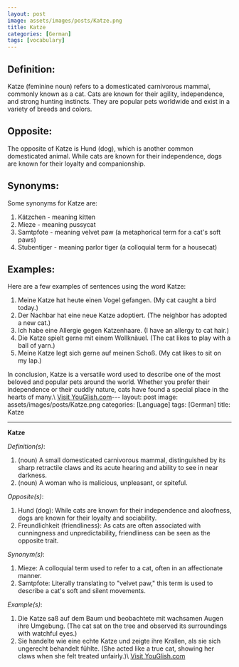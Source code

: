 ```yaml
---
layout: post
image: assets/images/posts/Katze.png
title: Katze
categories: [German]
tags: [vocabulary]
---
```


## Definition:

Katze (feminine noun) refers to a domesticated carnivorous mammal, commonly known as a cat. Cats are known for their agility, independence, and strong hunting instincts. They are popular pets worldwide and exist in a variety of breeds and colors. 

## Opposite:

The opposite of Katze is Hund (dog), which is another common domesticated animal. While cats are known for their independence, dogs are known for their loyalty and companionship.

## Synonyms:

Some synonyms for Katze are:

1. Kätzchen - meaning kitten
2. Mieze - meaning pussycat
3. Samtpfote - meaning velvet paw (a metaphorical term for a cat's soft paws)
4. Stubentiger - meaning parlor tiger (a colloquial term for a housecat)

## Examples:

Here are a few examples of sentences using the word Katze:

1. Meine Katze hat heute einen Vogel gefangen. (My cat caught a bird today.)
2. Der Nachbar hat eine neue Katze adoptiert. (The neighbor has adopted a new cat.)
3. Ich habe eine Allergie gegen Katzenhaare. (I have an allergy to cat hair.)
4. Die Katze spielt gerne mit einem Wollknäuel. (The cat likes to play with a ball of yarn.)
5. Meine Katze legt sich gerne auf meinen Schoß. (My cat likes to sit on my lap.)

In conclusion, Katze is a versatile word used to describe one of the most beloved and popular pets around the world. Whether you prefer their independence or their cuddly nature, cats have found a special place in the hearts of many.\ <a id="yg-widget-0" class="youglish-widget" data-query="Katze" data-lang="german" data-components="8412" data-auto-start="0" data-bkg-color="theme_light" data-title="How%20to%20pronounce%20Katze%20in%20German"  rel="nofollow" href="https://youglish.com">Visit YouGlish.com</a><script async src="https://youglish.com/public/emb/widget.js" charset="utf-8"></script>---
layout: post
image: assets/images/posts/Katze.png
categories: [Language]
tags: [German]
title: Katze

---

**Katze**

*Definition(s)*:
1. (noun) A small domesticated carnivorous mammal, distinguished by its sharp retractile claws and its acute hearing and ability to see in near darkness.
2. (noun) A woman who is malicious, unpleasant, or spiteful. 

*Opposite(s)*:
1. Hund (dog): While cats are known for their independence and aloofness, dogs are known for their loyalty and sociability. 
2. Freundlichkeit (friendliness): As cats are often associated with cunningness and unpredictability, friendliness can be seen as the opposite trait.

*Synonym(s)*:
1. Mieze: A colloquial term used to refer to a cat, often in an affectionate manner.
2. Samtpfote: Literally translating to "velvet paw," this term is used to describe a cat's soft and silent movements.

*Example(s)*:
1. Die Katze saß auf dem Baum und beobachtete mit wachsamen Augen ihre Umgebung. (The cat sat on the tree and observed its surroundings with watchful eyes.)
2. Sie handelte wie eine echte Katze und zeigte ihre Krallen, als sie sich ungerecht behandelt fühlte. (She acted like a true cat, showing her claws when she felt treated unfairly.)\ <a id="yg-widget-0" class="youglish-widget" data-query="Katze" data-lang="german" data-components="8412" data-auto-start="0" data-bkg-color="theme_light" data-title="How%20to%20pronounce%20Katze%20in%20German"  rel="nofollow" href="https://youglish.com">Visit YouGlish.com</a><script async src="https://youglish.com/public/emb/widget.js" charset="utf-8"></script>
